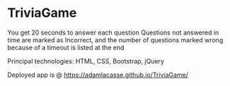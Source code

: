 # TriviaGame
You get 20 seconds to answer each question
Questions not answered in time are marked as Incorrect, and the number of questions marked wrong because of a timeout is listed at the end

Principal technologies: HTML, CSS, Bootstrap, jQuery

Deployed app is @ https://adamlacasse.github.io/TriviaGame/

